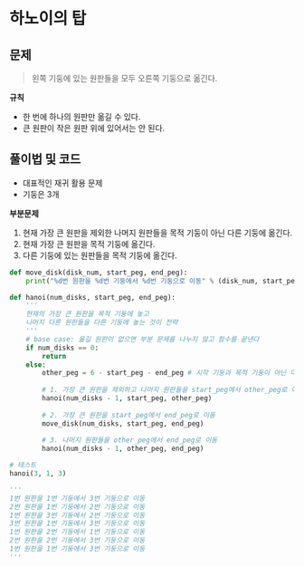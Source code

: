 # 하노이의 탑





## 문제

> 왼쪽 기둥에 있는 원판들을 모두 오른쪽 기둥으로 옮긴다.

**규칙**

- 한 번에 하나의 원판만 옮길 수 있다.
- 큰 원판이 작은 원판 위에 있어서는 안 된다.



## 풀이법 및 코드

- 대표적인 재귀 활용 문제
- 기둥은 3개



**부분문제**

1. 현재 가장 큰 원판을 제외한 나머지 원판들을 목적 기둥이 아닌 다른 기둥에 옮긴다.
2. 현재 가장 큰 원판을 목적 기둥에 옮긴다.
3. 다른 기둥에 있는 원판들을 목적 기둥에 옮긴다.

```python
def move_disk(disk_num, start_peg, end_peg):
    print("%d번 원판을 %d번 기둥에서 %d번 기둥으로 이동" % (disk_num, start_peg, end_peg))

def hanoi(num_disks, start_peg, end_peg):
    '''
    현재의 가장 큰 원판을 목적 기둥에 놓고
    나머지 다른 원판들을 다른 기둥에 놓는 것이 전략
    '''
    # base case: 옮길 원판이 없으면 부분 문제를 나누지 않고 함수를 끝낸다
    if num_disks == 0:
        return
    else:
        other_peg = 6 - start_peg - end_peg # 시작 기둥과 목적 기둥이 아닌 다른 기둥의 번호 (기둥 번호는 1번, 2번, 3번이 있음)
        
        # 1. 가장 큰 원판을 제외하고 나머지 원판들을 start_peg에서 other_peg로 이동
        hanoi(num_disks - 1, start_peg, other_peg)
        
        # 2. 가장 큰 원판을 start_peg에서 end_peg로 이동
        move_disk(num_disks, start_peg, end_peg)
        
        # 3. 나머지 원판들을 other_peg에서 end_peg로 이동
        hanoi(num_disks - 1, other_peg, end_peg)

# 테스트
hanoi(3, 1, 3)

'''
1번 원판을 1번 기둥에서 3번 기둥으로 이동
2번 원판을 1번 기둥에서 2번 기둥으로 이동
1번 원판을 3번 기둥에서 2번 기둥으로 이동
3번 원판을 1번 기둥에서 3번 기둥으로 이동
1번 원판을 2번 기둥에서 1번 기둥으로 이동
2번 원판을 2번 기둥에서 3번 기둥으로 이동
1번 원판을 1번 기둥에서 3번 기둥으로 이동
'''
```



